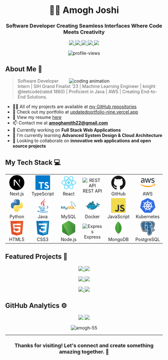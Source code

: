 

<!--
**amogh-55/amogh-55** is a ✨ _special_ ✨ repository because its `README.md` (this file) appears on your GitHub profile.

Here are some ideas to get you started:

- 🔭 I’m currently working on ...
- 🌱 I’m currently learning ...
- 👯 I’m looking to collaborate on ...
- 🤔 I’m looking for help with ...
- 💬 Ask me about ...
- 📫 How to reach me: ...
- 😄 Pronouns: ...
- ⚡ Fun fact: ...

<h1 align="center">Hi 👋, I'm Amogh Joshi</h1>
<h3 align="center">Software Developer Creating Seamless Interfaces Where Code Meets Creativity and Brings Ideas to Reality</h3>

<img align="right" alt="coding" width="300" src="https://user-images.githubusercontent.com/55389276/140866485-8fb1c876-9a8f-4d6a-98dc-08c4981eaf70.gif">


<p align="left"> <img src="https://komarev.com/ghpvc/?username=amogh-55&label=Profile%20views&color=0e75b6&style=flat" alt="amogh-55" /> </p>

- 👨‍💻 All of my projects are available at [https://github.com/amogh-55](https://github.com/amogh-55?tab=repositories)

- 📝 My portfolio [https://updatedportfolio-nine.vercel.app/](https://updatedportfolio-nine.vercel.app/)

- 📫 How to reach me **amoghamith22@gmail.com**

- 📄 Know about my experiences [https://drive.google.com/file/d/1y9G2nL3rPIHiqj0g6B9Y89oP9R8geFvm/view?usp=sharing](https://drive.google.com/file/d/1y9G2nL3rPIHiqj0g6B9Y89oP9R8geFvm/view?usp=sharing)

<h3 align="left">Connect with me:</h3>
<p align="left">
<a href="https://linkedin.com/in/amogh25" target="blank"><img align="center" src="https://raw.githubusercontent.com/rahuldkjain/github-profile-readme-generator/master/src/images/icons/Social/linked-in-alt.svg" alt="amogh25" height="30" width="40" /></a>
<a href="https://instagram.com/amogh_5868" target="blank"><img align="center" src="https://raw.githubusercontent.com/rahuldkjain/github-profile-readme-generator/master/src/images/icons/Social/instagram.svg" alt="amogh_5868" height="30" width="40" /></a>
<a href="https://www.leetcode.com/amogh12" target="blank"><img align="center" src="https://raw.githubusercontent.com/rahuldkjain/github-profile-readme-generator/master/src/images/icons/Social/leet-code.svg" alt="amogh12" height="30" width="40" /></a>
</p>

<h3 align="left">Languages and Tools:</h3>
<p align="left"> <a href="https://aws.amazon.com" target="_blank" rel="noreferrer"> <img src="https://raw.githubusercontent.com/devicons/devicon/master/icons/amazonwebservices/amazonwebservices-original-wordmark.svg" alt="aws" width="40" height="40"/> </a> <a href="https://www.cprogramming.com/" target="_blank" rel="noreferrer"> <img src="https://raw.githubusercontent.com/devicons/devicon/master/icons/c/c-original.svg" alt="c" width="40" height="40"/> </a> <a href="https://www.w3schools.com/css/" target="_blank" rel="noreferrer"> <img src="https://raw.githubusercontent.com/devicons/devicon/master/icons/css3/css3-original-wordmark.svg" alt="css3" width="40" height="40"/> </a> <a href="https://www.docker.com/" target="_blank" rel="noreferrer"> <img src="https://raw.githubusercontent.com/devicons/devicon/master/icons/docker/docker-original-wordmark.svg" alt="docker" width="40" height="40"/> </a> <a href="https://expressjs.com" target="_blank" rel="noreferrer"> <img src="https://raw.githubusercontent.com/devicons/devicon/master/icons/express/express-original-wordmark.svg" alt="express" width="40" height="40"/> </a> <a href="https://www.figma.com/" target="_blank" rel="noreferrer"> <img src="https://www.vectorlogo.zone/logos/figma/figma-icon.svg" alt="figma" width="40" height="40"/> </a> <a href="https://git-scm.com/" target="_blank" rel="noreferrer"> <img src="https://www.vectorlogo.zone/logos/git-scm/git-scm-icon.svg" alt="git" width="40" height="40"/> </a> <a href="https://www.w3.org/html/" target="_blank" rel="noreferrer"> <img src="https://raw.githubusercontent.com/devicons/devicon/master/icons/html5/html5-original-wordmark.svg" alt="html5" width="40" height="40"/> </a> <a href="https://www.java.com" target="_blank" rel="noreferrer"> <img src="https://raw.githubusercontent.com/devicons/devicon/master/icons/java/java-original.svg" alt="java" width="40" height="40"/> </a> <a href="https://developer.mozilla.org/en-US/docs/Web/JavaScript" target="_blank" rel="noreferrer"> <img src="https://raw.githubusercontent.com/devicons/devicon/master/icons/javascript/javascript-original.svg" alt="javascript" width="40" height="40"/> </a> <a href="https://www.jenkins.io" target="_blank" rel="noreferrer"> <img src="https://www.vectorlogo.zone/logos/jenkins/jenkins-icon.svg" alt="jenkins" width="40" height="40"/> </a> <a href="https://kubernetes.io" target="_blank" rel="noreferrer"> <img src="https://www.vectorlogo.zone/logos/kubernetes/kubernetes-icon.svg" alt="kubernetes" width="40" height="40"/> </a> <a href="https://www.mongodb.com/" target="_blank" rel="noreferrer"> <img src="https://raw.githubusercontent.com/devicons/devicon/master/icons/mongodb/mongodb-original-wordmark.svg" alt="mongodb" width="40" height="40"/> </a> <a href="https://www.mysql.com/" target="_blank" rel="noreferrer"> <img src="https://raw.githubusercontent.com/devicons/devicon/master/icons/mysql/mysql-original-wordmark.svg" alt="mysql" width="40" height="40"/> </a> <a href="https://nextjs.org/" target="_blank" rel="noreferrer"> <img src="https://cdn.worldvectorlogo.com/logos/nextjs-2.svg" alt="nextjs" width="40" height="40"/> </a> <a href="https://nodejs.org" target="_blank" rel="noreferrer"> <img src="https://raw.githubusercontent.com/devicons/devicon/master/icons/nodejs/nodejs-original-wordmark.svg" alt="nodejs" width="40" height="40"/> </a> <a href="https://pandas.pydata.org/" target="_blank" rel="noreferrer"> <img src="https://raw.githubusercontent.com/devicons/devicon/2ae2a900d2f041da66e950e4d48052658d850630/icons/pandas/pandas-original.svg" alt="pandas" width="40" height="40"/> </a> <a href="https://www.postgresql.org" target="_blank" rel="noreferrer"> <img src="https://raw.githubusercontent.com/devicons/devicon/master/icons/postgresql/postgresql-original-wordmark.svg" alt="postgresql" width="40" height="40"/> </a> <a href="https://postman.com" target="_blank" rel="noreferrer"> <img src="https://www.vectorlogo.zone/logos/getpostman/getpostman-icon.svg" alt="postman" width="40" height="40"/> </a> <a href="https://www.python.org" target="_blank" rel="noreferrer"> <img src="https://raw.githubusercontent.com/devicons/devicon/master/icons/python/python-original.svg" alt="python" width="40" height="40"/> </a> <a href="https://reactjs.org/" target="_blank" rel="noreferrer"> <img src="https://raw.githubusercontent.com/devicons/devicon/master/icons/react/react-original-wordmark.svg" alt="react" width="40" height="40"/> </a> <a href="https://scikit-learn.org/" target="_blank" rel="noreferrer"> <img src="https://upload.wikimedia.org/wikipedia/commons/0/05/Scikit_learn_logo_small.svg" alt="scikit_learn" width="40" height="40"/> </a> <a href="https://tailwindcss.com/" target="_blank" rel="noreferrer"> <img src="https://www.vectorlogo.zone/logos/tailwindcss/tailwindcss-icon.svg" alt="tailwind" width="40" height="40"/> </a> <a href="https://www.tensorflow.org" target="_blank" rel="noreferrer"> <img src="https://www.vectorlogo.zone/logos/tensorflow/tensorflow-icon.svg" alt="tensorflow" width="40" height="40"/> </a> <a href="https://www.typescriptlang.org/" target="_blank" rel="noreferrer"> <img src="https://raw.githubusercontent.com/devicons/devicon/master/icons/typescript/typescript-original.svg" alt="typescript" width="40" height="40"/> </a> </p>

<p><img align="left" src="https://github-readme-stats.vercel.app/api/top-langs?username=amogh-55&show_icons=true&locale=en&layout=compact" alt="amogh-55" /></p>

<p>&nbsp;<img align="center" src="https://github-readme-stats.vercel.app/api?username=amogh-55&show_icons=true&locale=en" alt="amogh-55" /></p>

<p><img align="center" src="https://github-readme-streak-stats.herokuapp.com/?user=amogh-55&" alt="amogh-55" /></p>
-->

<h1 align="center">👨‍💻 Amogh Joshi</h1>

<h3 align="center">Software Developer Creating Seamless Interfaces Where Code Meets Creativity</h3>

<p align="center">
  <a href="https://linkedin.com/in/amogh25">
    <img src="https://img.shields.io/badge/LINKEDIN-0077B5?style=for-the-badge&logo=linkedin&logoColor=white"/>
  </a>
 <a href="mailto:amoghamith22@gmail.com">
  <img src="https://img.shields.io/badge/EMAIL-D14836?style=for-the-badge&logo=gmail&logoColor=white"/>
</a>
  <a href="https://updatedportfolio-nine.vercel.app/">
    <img src="https://img.shields.io/badge/PORTFOLIO-000000?style=for-the-badge&logo=vercel&logoColor=white"/>
  </a>
  <a href="https://www.leetcode.com/amogh12">
    <img src="https://img.shields.io/badge/LEETCODE-FFA116?style=for-the-badge&logo=leetcode&logoColor=black"/>
  </a>
  <a href="https://instagram.com/amogh_5868">
    <img src="https://img.shields.io/badge/INSTAGRAM-E4405F?style=for-the-badge&logo=instagram&logoColor=white"/>
  </a>
</p>

<p align="center">
  <img src="https://komarev.com/ghpvc/?username=amogh-55&label=Profile%20views&color=41B883&style=flat" alt="profile-views" />
</p>

## About Me 🚀

<img align="right" alt="coding animation" width="300" src="https://user-images.githubusercontent.com/55389276/140866485-8fb1c876-9a8f-4d6a-98dc-08c4981eaf70.gif">

> Software Developer Intern | SIH Grand Finalist ’23 | Machine Learning Engineer | knight @leetcode(rated 1860) | Proficient in Java | AWS | Creating End-to-End Solutions.

- 👨‍💻 All of my projects are available at [my GitHub repositories](https://github.com/amogh-55?tab=repositories)
- 📝 Check out my portfolio at [updatedportfolio-nine.vercel.app](https://updatedportfolio-nine.vercel.app/)
- 📄 View my resume [here](https://drive.google.com/file/d/1y9G2nL3rPIHiqj0g6B9Y89oP9R8geFvm/view?usp=sharing)
- 📫 Contact me at **amoghamith22@gmail.com**
- 🔭 Currently working on **Full Stack Web Applications**
- 🌱 I'm currently learning **Advanced System Design & Cloud Architecture**
- 👯 Looking to collaborate on **innovative web applications and open source projects**

## My Tech Stack 💻

<table align="center">
  <tr>
      <td align="center" width="96">
      <img src="https://raw.githubusercontent.com/devicons/devicon/master/icons/nextjs/nextjs-original.svg" alt="Next.js" width="48" height="48" />
      <br>Next.js
    </td>
    <td align="center" width="96">
      <img src="https://raw.githubusercontent.com/devicons/devicon/master/icons/typescript/typescript-original.svg" alt="TypeScript" width="48" height="48" />
      <br>TypeScript
    </td>
    <td align="center" width="96">
      <img src="https://raw.githubusercontent.com/devicons/devicon/master/icons/react/react-original.svg" alt="React" width="48" height="48" />
      <br>React
    </td>
    <td align="center" width="96">
      <img src="https://www.vectorlogo.zone/logos/getpostman/getpostman-icon.svg" alt="REST API" width="48" height="48" />
      <br>REST API
    </td>
    <td align="center" width="96">
      <img src="https://raw.githubusercontent.com/devicons/devicon/master/icons/github/github-original.svg" alt="GitHub" width="48" height="48" />
      <br>GitHub
    </td>
    <td align="center" width="96">
      <img src="https://raw.githubusercontent.com/devicons/devicon/master/icons/amazonwebservices/amazonwebservices-original-wordmark.svg" alt="AWS" width="48" height="48" />
      <br>AWS
    </td>
  </tr>
  <tr>
    <td align="center" width="96">
      <img src="https://raw.githubusercontent.com/devicons/devicon/master/icons/python/python-original.svg" alt="Python" width="48" height="48" />
      <br>Python
    </td>
    <td align="center" width="96">
      <img src="https://raw.githubusercontent.com/devicons/devicon/master/icons/java/java-original.svg" alt="Java" width="48" height="48" />
      <br>Java
    </td>
    <td align="center" width="96">
      <img src="https://raw.githubusercontent.com/devicons/devicon/master/icons/mysql/mysql-original-wordmark.svg" alt="MySQL" width="48" height="48" />
      <br>MySQL
    </td>
    <td align="center" width="96">
      <img src="https://raw.githubusercontent.com/devicons/devicon/master/icons/docker/docker-original.svg" alt="Docker" width="48" height="48" />
      <br>Docker
    </td>
     <td align="center" width="96">
      <img src="https://raw.githubusercontent.com/devicons/devicon/master/icons/javascript/javascript-original.svg" alt="JavaScript" width="48" height="48" />
      <br>JavaScript
         <td align="center" width="96">
      <img src="https://raw.githubusercontent.com/devicons/devicon/master/icons/kubernetes/kubernetes-plain.svg" alt="Kubernetes" width="48" height="48" />
      <br>Kubernetes
    </td>
    </td>
 
  
  </tr>
  <tr>
    <td align="center" width="96">
      <img src="https://raw.githubusercontent.com/devicons/devicon/master/icons/html5/html5-original.svg" alt="HTML5" width="48" height="48" />
      <br>HTML5
    </td>
    <td align="center" width="96">
      <img src="https://raw.githubusercontent.com/devicons/devicon/master/icons/css3/css3-original.svg" alt="CSS3" width="48" height="48" />
      <br>CSS3
    </td>
    <td align="center" width="96">
      <img src="https://raw.githubusercontent.com/devicons/devicon/master/icons/nodejs/nodejs-original.svg" alt="Node.js" width="48" height="48" />
      <br>Node.js
    </td>
    <td align="center" width="96">
      <img src="https://img.shields.io/badge/express.js-%23404d59.svg?style=for-the-badge&logo=express&logoColor=%2361DAFB" alt="Express" width="48" height="48" />
      <br>Express
    </td>
    <td align="center" width="96">
      <img src="https://raw.githubusercontent.com/devicons/devicon/master/icons/mongodb/mongodb-original.svg" alt="MongoDB" width="48" height="48" />
      <br>MongoDB
    </td>
    <td align="center" width="96">
      <img src="https://raw.githubusercontent.com/devicons/devicon/master/icons/postgresql/postgresql-original.svg" alt="PostgreSQL" width="48" height="48" />
      <br>PostgreSQL
    </td>
  </tr>
</table>

## Featured Projects 🌟

<p align="center">
  <a href="https://github.com/amogh-55/fundpitch">
    <img height="120em" src="https://github-readme-stats.vercel.app/api/pin/?username=amogh-55&repo=fundpitch&theme=dark" />
  </a>
  <a href="https://github.com/amogh-55/Disaster-Managemet">
    <img height="120em" src="https://github-readme-stats.vercel.app/api/pin/?username=amogh-55&repo=Disaster-Managemet&theme=dark" />
  </a>
</p>

<p align="center">
  <a href="https://github.com/amogh-55/speech-to-text-image-and-video-generation">
    <img height="120em" src="https://github-readme-stats.vercel.app/api/pin/?username=amogh-55&repo=speech-to-text-image-and-video-generation&theme=dark" />
  </a>
  <a href="https://github.com/amogh-55/summer-Internship-">
    <img height="120em" src="https://github-readme-stats.vercel.app/api/pin/?username=amogh-55&repo=summer-Internship-&theme=dark" />
  </a>
</p>

<p align="center">
  <a href="https://github.com/amogh-55/-RBAC-Admin-Dashboard">
    <img height="120em" src="https://github-readme-stats.vercel.app/api/pin/?username=amogh-55&repo=-RBAC-Admin-Dashboard&theme=dark" />
  </a>
  <a href="https://github.com/amogh-55/Malware-detection">
    <img height="120em" src="https://github-readme-stats.vercel.app/api/pin/?username=amogh-55&repo=Malware-detection&theme=dark" />
  </a>
</p>

## GitHub Analytics ⚙️


<p align="center">
  <img height="180em" src="https://github-profile-summary-cards.vercel.app/api/cards/profile-details?username=amogh-55&theme=dark" />
  <img height="180em" src="https://github-readme-stats.vercel.app/api/top-langs/?username=amogh-55&layout=compact&langs_count=7&theme=dark"/>
</p>

<p align="center">
  <img src="https://github-readme-streak-stats.herokuapp.com/?user=amogh-55&theme=dark" alt="amogh-55" />
</p>


---

<h3 align="center">Thanks for visiting! Let's connect and create something amazing together. 🚀</h3>
